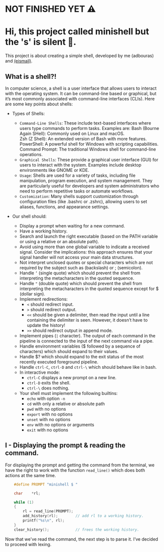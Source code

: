 # NOT FINISHED YET ⚠️
# Hi, this project called minishell but the 's' is silent 👹.
This project is about creating a simple shell, developed by me (adbouras) and [(eismail)](https://github.com/ism417).

## What is a shell?!

In computer science, a shell is a user interface that allows users to interact with the operating system. It can be command-line based or graphical, 
but it’s most commonly associated with command-line interfaces (CLIs). Here are some key points about shells:

* Types of Shells:

	* `Command-Line Shells`: These include text-based interfaces where users type commands to perform tasks. Examples are:
		Bash (Bourne Again SHell): Commonly used on Linux and macOS.\
		Zsh (Z Shell): An extended version of Bash with more features.\
		PowerShell: A powerful shell for Windows with scripting capabilities.\
		Command Prompt: The traditional Windows shell for command-line operations.
	* `Graphical Shells`: These provide a graphical user interface (GUI) for users to interact with the system. Examples include desktop environments like GNOME or KDE.
	* `Usage`: Shells are used for a variety of tasks, including file manipulation, program execution, and system management.
		They are particularly useful for developers and system administrators who need to perform repetitive tasks or automate workflows.
	* `Customization`: Many shells support customization through configuration files (like .bashrc or .zshrc), allowing users to set aliases, functions, and appearance settings.

* Our shell should:
	* Display a prompt when waiting for a new command.
	* Have a working history.
	* Search and launch the right executable (based on the PATH variable or using a relative or an absolute path).
	* Avoid using more than one global variable to indicate a received signal. Consider the implications: this approach ensures that your signal handler will not access your main data structures.
	* Not interpret unclosed quotes or special characters which are not required by the subject such as (backslash) or ; (semicolon).
	* Handle `’` (single quote) which should prevent the shell from interpreting the metacharacters in the quoted sequence.
	* Handle `"` (double quote) which should prevent the shell from interpreting the metacharacters in the quoted sequence except for $ (dollar sign).
	* Implement redirections:
		* `<` should redirect input.
		* `>` should redirect output.
		* `<<` should be given a delimiter, then read the input until a line containing the delimiter is seen. However, it doesn’t have to update the history!
		* `>>` should redirect output in append mode.
	* Implement pipes (`|` character). The output of each command in the pipeline is connected to the input of the next command via a pipe.
	* Handle environment variables ($ followed by a sequence of characters) which should expand to their values.
	* Handle $? which should expand to the exit status of the most recently executed foreground pipeline.
	* Handle `ctrl-C`, `ctrl-D` and `ctrl-\` which should behave like in bash.
	* In interactive mode:
		* `ctrl-C` displays a new prompt on a new line.
		* `ctrl-D` exits the shell.
		* `ctrl-\` does nothing.
	* Your shell must implement the following builtins:
		* `echo` with option `-n`
		* `cd` with only a relative or absolute path
		* `pwd` with no options
		* `export` with no options
		* `unset` with no options
		* `env` with no options or arguments
		* `exit` with no options

## I - Displaying the prompt & reading the command.
For displaying the prompt and getting the command from the terminal, we have the right to work with the function `read_line()` which does both actions at the same time.
```c
	#define PROMPT "minishell $ "

	char	*rl;

	while (1)
	{
		rl = read_line(PROMPT);
		add_history(rl);		// add rl to a working history.
		printf("%s\n", rl);
	}
	clear_history();			// frees the working history.
```
Now that we've read the command, the next step is to parse it. I’ve decided to proceed with lexing.











